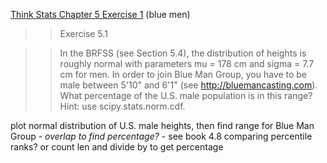[Think Stats Chapter 5 Exercise 1](http://greenteapress.com/thinkstats2/html/thinkstats2006.html#toc50) (blue men)

>> Exercise 5.1 

>> In the BRFSS (see Section 5.4), the distribution of heights is
roughly normal with parameters mu = 178 cm and sigma = 7.7 cm for men. In order to join Blue Man Group, you have to be male between 5'10" and 6'1" (see http://bluemancasting.com). What percentage of the U.S. male population is in this range? Hint: use scipy.stats.norm.cdf.

plot normal distribution of U.S. male heights, then find range for Blue Man Group - *overlap to find percentage?* - see book 4.8 comparing percentile ranks? or count len and divide by to get percentage
